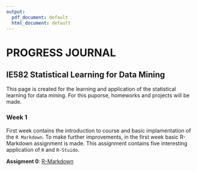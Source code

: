 ```yaml
---
output:
  pdf_document: default
  html_document: default
---
```

# PROGRESS JOURNAL

## IE582 Statistical Learning for Data Mining

This page is created for the learning and application of the statistical learning for data mining.
For this puporse, homeworks and projects will be made.

### Week 1

First week contains the introduction to course and basic implamentation of the `R Markdown`. To make further improvements, in the first week basic R-Markdown assignment is made. This assignment contains five interesting application of `R` and `R-Stuido`.

**Assigment 0**: [R-Markdown](Assignment0/Assignment.html)